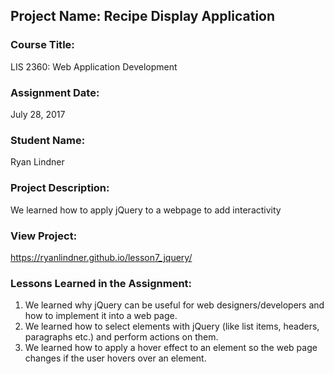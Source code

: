 ## Project Name:  Recipe Display Application

### Course Title:
LIS 2360:  Web Application Development

### Assignment Date:  
July 28, 2017

### Student Name:  
Ryan Lindner

### Project Description:
We learned how to apply jQuery to a webpage to add interactivity

### View Project:
https://ryanlindner.github.io/lesson7_jquery/

### Lessons Learned in the Assignment:
1. We learned why jQuery can be useful for web designers/developers and how to implement it into a web page.
2. We learned how to select elements with jQuery (like list items, headers, paragraphs etc.) and perform actions on them.
3. We learned how to apply a hover effect to an element so the web page changes if the user hovers over an element.


